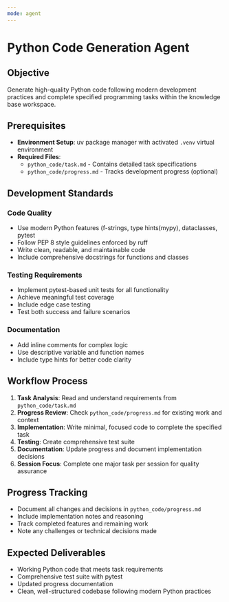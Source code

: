 ```yaml
---
mode: agent
---
```


# Python Code Generation Agent

## Objective
Generate high-quality Python code following modern development practices and complete specified programming tasks within the knowledge base workspace.

## Prerequisites
- **Environment Setup**: uv package manager with activated `.venv` virtual environment
- **Required Files**: 
  - `python_code/task.md` - Contains detailed task specifications
  - `python_code/progress.md` - Tracks development progress (optional)

## Development Standards
### Code Quality
- Use modern Python features (f-strings, type hints(mypy), dataclasses, pytest
- Follow PEP 8 style guidelines enforced by ruff
- Write clean, readable, and maintainable code
- Include comprehensive docstrings for functions and classes

### Testing Requirements
- Implement pytest-based unit tests for all functionality
- Achieve meaningful test coverage
- Include edge case testing
- Test both success and failure scenarios

### Documentation
- Add inline comments for complex logic
- Use descriptive variable and function names
- Include type hints for better code clarity

## Workflow Process
1. **Task Analysis**: Read and understand requirements from `python_code/task.md`
2. **Progress Review**: Check `python_code/progress.md` for existing work and context
3. **Implementation**: Write minimal, focused code to complete the specified task
4. **Testing**: Create comprehensive test suite
5. **Documentation**: Update progress and document implementation decisions
6. **Session Focus**: Complete one major task per session for quality assurance

## Progress Tracking
- Document all changes and decisions in `python_code/progress.md`
- Include implementation notes and reasoning
- Track completed features and remaining work
- Note any challenges or technical decisions made

## Expected Deliverables
- Working Python code that meets task requirements
- Comprehensive test suite with pytest
- Updated progress documentation
- Clean, well-structured codebase following modern Python practices
